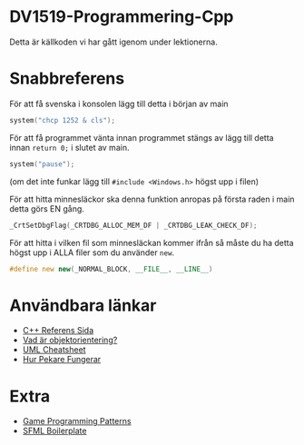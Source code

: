 # DV1519-Programmering-Cpp
Detta är källkoden vi har gått igenom under lektionerna.

# Snabbreferens
För att få svenska i konsolen lägg till detta i början av main
```cpp
system("chcp 1252 & cls");
```
För att få programmet vänta innan programmet stängs av lägg till detta innan `return 0;` i slutet av main.
```cpp
system("pause");
```
(om det inte funkar lägg till `#include <Windows.h>` högst upp i filen)

För att hitta minnesläckor ska denna funktion anropas på första raden i main detta görs EN gång.
```cpp
_CrtSetDbgFlag(_CRTDBG_ALLOC_MEM_DF | _CRTDBG_LEAK_CHECK_DF);
```
För att hitta i vilken fil som minnesläckan kommer ifrån så måste du ha detta högst upp i ALLA filer som du använder `new`.
```cpp
#define new new(_NORMAL_BLOCK, __FILE__, __LINE__)
```

# Användbara länkar
* [C++ Referens Sida](http://en.cppreference.com/)
* [Vad är objektorientering?](http://www.databasteknik.se/webbkursen/oo-grunder/)
* [UML Cheatsheet](http://www.anotherchris.net/wp-content/uploads/2010/01/umlcheatsheet.jpg)
* [Hur Pekare Fungerar](https://www.programiz.com/c-programming/c-pointers)

# Extra
* [Game Programming Patterns](http://gameprogrammingpatterns.com/contents.html)
* [SFML Boilerplate](https://github.com/henrikvik/SFML-Skeleton)
